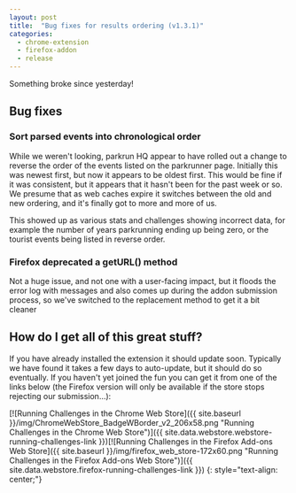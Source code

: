 ```yaml
---
layout: post
title:  "Bug fixes for results ordering (v1.3.1)"
categories:
  - chrome-extension
  - firefox-addon
  - release
---
```

Something broke since yesterday!

## Bug fixes

### Sort parsed events into chronological order

While we weren't looking, parkrun HQ appear to have rolled out a change to reverse the order of the events listed on the parkrunner page. Initially this was newest first, but now it appears to be oldest first. This would be fine if it was consistent, but it appears that it hasn't been for the past week or so. We presume that as web caches expire it switches between the old and new ordering, and it's finally got to more and more of us.

This showed up as various stats and challenges showing incorrect data, for example the number of years parkrunning ending up being zero, or the tourist events being listed in reverse order.

### Firefox deprecated a getURL() method

Not a huge issue, and not one with a user-facing impact, but it floods the error log with messages and also comes up during the addon submission process, so we've switched to the replacement method to get it a bit cleaner


## How do I get all of this great stuff?

If you have already installed the extension it should update soon. Typically we
have found it takes a few days to auto-update, but it should
do so eventually.  If you haven't yet joined the fun you can get it from one of
the links below (the Firefox version will only be available if the store stops rejecting our submission...):

[![Running Challenges in the Chrome Web Store]({{ site.baseurl }}/img/ChromeWebStore_BadgeWBorder_v2_206x58.png "Running Challenges in the Chrome Web Store")]({{ site.data.webstore.webstore-running-challenges-link }})[![Running Challenges in the Firefox Add-ons Web Store]({{ site.baseurl }}/img/firefox_web_store-172x60.png "Running Challenges in the Firefox Add-ons Web Store")]({{ site.data.webstore.firefox-running-challenges-link }})
{: style="text-align: center;"}
